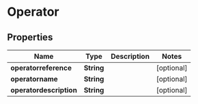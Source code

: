 
# Operator

## Properties
Name | Type | Description | Notes
------------ | ------------- | ------------- | -------------
**operatorreference** | **String** |  |  [optional]
**operatorname** | **String** |  |  [optional]
**operatordescription** | **String** |  |  [optional]



